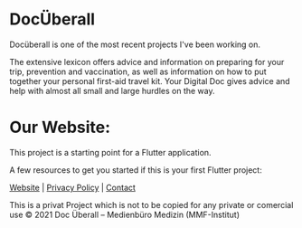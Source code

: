 # DocÜberall

Docüberall is one of the most recent projects I've been working on. 

The extensive lexicon offers advice and information on preparing for your trip, prevention and vaccination, as well as information on how to put together your personal first-aid travel kit. Your Digital Doc gives advice and help with almost all small and large hurdles on the way.

# Our Website:

This project is a starting point for a Flutter application.

A few resources to get you started if this is your first Flutter project:

[Website](https://www.xn--doc-berall-deb.de/) | [Privacy Policy](https://www.xn--doc-berall-deb.de/datenschutzerklaerung/) | [Contact](https://www.xn--doc-berall-deb.de/kontakt/)

This is a privat Project which is not to be copied for any private or comercial use
© 2021 Doc Überall – Medienbüro Medizin (MMF-Institut)